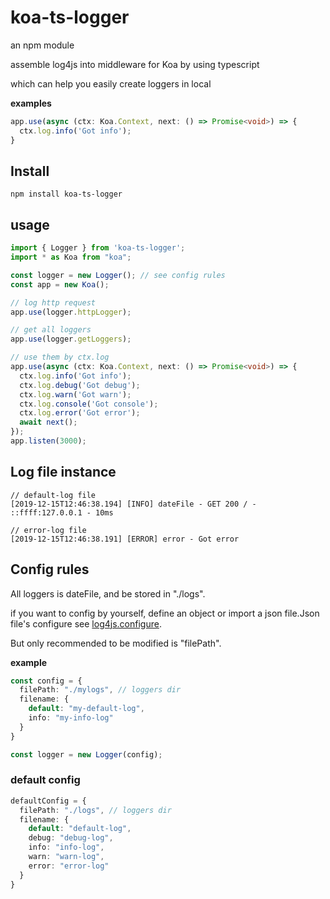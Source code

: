 # koa-ts-logger
an npm module

assemble log4js into middleware for Koa by using typescript

which can help you easily create loggers in local

**examples**

```typescript
app.use(async (ctx: Koa.Context, next: () => Promise<void>) => {
  ctx.log.info('Got info');
}
```

## Install 
```shell
npm install koa-ts-logger
```

## usage
```typescript
import { Logger } from 'koa-ts-logger';
import * as Koa from "koa";

const logger = new Logger(); // see config rules
const app = new Koa();

// log http request
app.use(logger.httpLogger);

// get all loggers
app.use(logger.getLoggers);

// use them by ctx.log
app.use(async (ctx: Koa.Context, next: () => Promise<void>) => {
  ctx.log.info('Got info');
  ctx.log.debug('Got debug');
  ctx.log.warn('Got warn');
  ctx.log.console('Got console');
  ctx.log.error('Got error');
  await next();
});
app.listen(3000);
```

## Log file instance
```shell
// default-log file
[2019-12-15T12:46:38.194] [INFO] dateFile - GET 200 / - ::ffff:127.0.0.1 - 10ms

// error-log file
[2019-12-15T12:46:38.191] [ERROR] error - Got error

```
## Config rules
All loggers is dateFile, and be stored in "./logs".

if you want to config by yourself, define an object or import a json file.Json file's configure see [log4js.configure](https://github.com/log4js-node/log4js-node/blob/master/lib/configuration.js).

But only recommended to be modified is "filePath". 

**example**

```typescript
const config = {
  filePath: "./mylogs", // loggers dir
  filename: {
    default: "my-default-log",
    info: "my-info-log"
  }
}

const logger = new Logger(config);
```

### default config
```typescript
defaultConfig = {
  filePath: "./logs", // loggers dir
  filename: {
    default: "default-log",
    debug: "debug-log",
    info: "info-log",
    warn: "warn-log",
    error: "error-log"
  }
}
```
